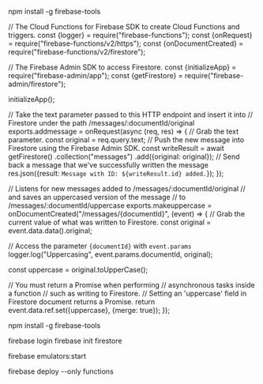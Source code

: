 npm install -g firebase-tools

// The Cloud Functions for Firebase SDK to create Cloud Functions and triggers.
const {logger} = require("firebase-functions");
const {onRequest} = require("firebase-functions/v2/https");
const {onDocumentCreated} = require("firebase-functions/v2/firestore");

// The Firebase Admin SDK to access Firestore.
const {initializeApp} = require("firebase-admin/app");
const {getFirestore} = require("firebase-admin/firestore");

initializeApp();

// Take the text parameter passed to this HTTP endpoint and insert it into
// Firestore under the path /messages/:documentId/original
exports.addmessage = onRequest(async (req, res) => {
  // Grab the text parameter.
  const original = req.query.text;
  // Push the new message into Firestore using the Firebase Admin SDK.
  const writeResult = await getFirestore()
      .collection("messages")
      .add({original: original});
  // Send back a message that we've successfully written the message
  res.json({result: `Message with ID: ${writeResult.id} added.`});
});

// Listens for new messages added to /messages/:documentId/original
// and saves an uppercased version of the message
// to /messages/:documentId/uppercase
exports.makeuppercase = onDocumentCreated("/messages/{documentId}", (event) => {
  // Grab the current value of what was written to Firestore.
  const original = event.data.data().original;

  // Access the parameter `{documentId}` with `event.params`
  logger.log("Uppercasing", event.params.documentId, original);

  const uppercase = original.toUpperCase();

  // You must return a Promise when performing
  // asynchronous tasks inside a function
  // such as writing to Firestore.
  // Setting an 'uppercase' field in Firestore document returns a Promise.
  return event.data.ref.set({uppercase}, {merge: true});
});

npm install -g firebase-tools

firebase login
firebase init firestore

firebase emulators:start

 firebase deploy --only functions
 